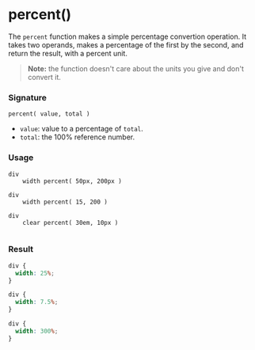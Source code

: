 # percent()

The `percent` function makes a simple percentage convertion operation. It takes two operands, makes a percentage of the first by the second, and return the result, with a percent unit.

> **Note:** the function doesn't care about the units you give and don't convert it.

### Signature

`percent( value, total )`

* `value`: value to a percentage of `total`.
* `total`: the 100% reference number.

### Usage

```stylus
div
    width percent( 50px, 200px )
    
div
    width percent( 15, 200 )
    
div
    clear percent( 30em, 10px )
    
```

### Result

```css
div {
  width: 25%;
}

div {
  width: 7.5%;
}

div {
  width: 300%;
}
```
